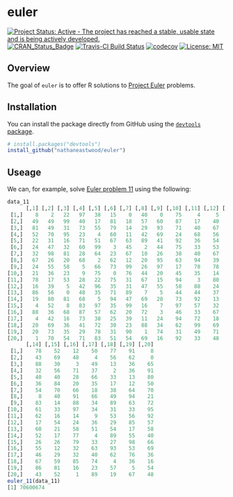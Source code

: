 <!-- README.md is generated from README.Rmd. Please edit that file -->
euler
=====

[![Project Status: Active - The project has reached a stable, usable
state and is being actively
developed.](http://www.repostatus.org/badges/latest/active.svg)](http://www.repostatus.org/#active)
[![CRAN\_Status\_Badge](http://www.r-pkg.org/badges/version/euler)](http://cran.r-project.org/package=euler)
[![Travis-CI Build
Status](https://travis-ci.org/nathaneastwood/euler.svg?branch=master)](https://travis-ci.org/nathaneastwood/euler)
[![codecov](https://codecov.io/gh/nathaneastwood/euler/branch/master/graph/badge.svg)](https://codecov.io/gh/nathaneastwood/euler)
[![License:
MIT](https://img.shields.io/badge/License-MIT-yellow.svg)](https://opensource.org/licenses/MIT)

Overview
--------

The goal of `euler` is to offer R solutions to [Project
Euler](https://projecteuler.net) problems.

Installation
------------

You can install the package directly from GitHub using the [`devtools`
package](https://github.com/r-lib/devtools).

``` r
# install.packages("devtools")
install_github("nathaneastwood/euler")
```

Useage
------

We can, for example, solve [Euler problem
11](https://projecteuler.net/problem=11) using the following:

``` r
data_11
      [,1] [,2] [,3] [,4] [,5] [,6] [,7] [,8] [,9] [,10] [,11] [,12] [,13]
 [1,]    8    2   22   97   38   15    0   40    0    75     4     5     7
 [2,]   49   49   99   40   17   81   18   57   60    87    17    40    98
 [3,]   81   49   31   73   55   79   14   29   93    71    40    67    53
 [4,]   52   70   95   23    4   60   11   42   69    24    68    56     1
 [5,]   22   31   16   71   51   67   63   89   41    92    36    54    22
 [6,]   24   47   32   60   99    3   45    2   44    75    33    53    78
 [7,]   32   98   81   28   64   23   67   10   26    38    40    67    59
 [8,]   67   26   20   68    2   62   12   20   95    63    94    39    63
 [9,]   24   55   58    5   66   73   99   26   97    17    78    78    96
[10,]   21   36   23    9   75    0   76   44   20    45    35    14     0
[11,]   78   17   53   28   22   75   31   67   15    94     3    80     4
[12,]   16   39    5   42   96   35   31   47   55    58    88    24     0
[13,]   86   56    0   48   35   71   89    7    5    44    44    37    44
[14,]   19   80   81   68    5   94   47   69   28    73    92    13    86
[15,]    4   52    8   83   97   35   99   16    7    97    57    32    16
[16,]   88   36   68   87   57   62   20   72    3    46    33    67    46
[17,]    4   42   16   73   38   25   39   11   24    94    72    18     8
[18,]   20   69   36   41   72   30   23   88   34    62    99    69    82
[19,]   20   73   35   29   78   31   90    1   74    31    49    71    48
[20,]    1   70   54   71   83   51   54   69   16    92    33    48    61
      [,14] [,15] [,16] [,17] [,18] [,19] [,20]
 [1,]    78    52    12    50    77    91     8
 [2,]    43    69    48     4    56    62     0
 [3,]    88    30     3    49    13    36    65
 [4,]    32    56    71    37     2    36    91
 [5,]    40    40    28    66    33    13    80
 [6,]    36    84    20    35    17    12    50
 [7,]    54    70    66    18    38    64    70
 [8,]     8    40    91    66    49    94    21
 [9,]    83    14    88    34    89    63    72
[10,]    61    33    97    34    31    33    95
[11,]    62    16    14     9    53    56    92
[12,]    17    54    24    36    29    85    57
[13,]    60    21    58    51    54    17    58
[14,]    52    17    77     4    89    55    40
[15,]    26    26    79    33    27    98    66
[16,]    55    12    32    63    93    53    69
[17,]    46    29    32    40    62    76    36
[18,]    67    59    85    74     4    36    16
[19,]    86    81    16    23    57     5    54
[20,]    43    52     1    89    19    67    48
euler_11(data_11)
[1] 70600674
```
